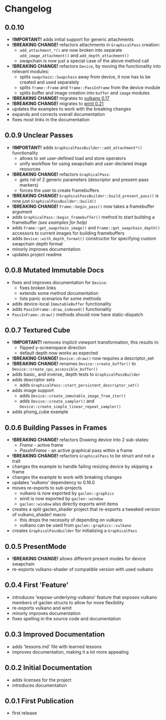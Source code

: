 # Changelog

## 0.0.10

- **!IMPORTANT!** adds initial support for generic attachments
- **!BREAKING CHANGE!** refactors attachments in `GraphicalPass` creation:
  - `add_attachment_*()` are now broken into separate `add_image_attachment()` and `add_depth_attachment()`
  - swapchain is now just a special case of the above method call
- **!BREAKING CHANGE!** refactors `Device`, by moving the functionality into relevant modules:
  - splits `swapchain::Swapchain` away from device, it now has to be created and used separately
  - splits `frame::Frame` and `frame::PassInFrame` from the device module
  - splits buffer and image creation into `buffer` and `image` modules
- **!BREAKING CHANGE!** migrates to [vulkano 0.17](https://github.com/vulkano-rs/vulkano/blob/master/CHANGELOG_VULKANO.md)
- **!BREAKING CHANGE!** migrates to [winit 0.21](https://github.com/rust-windowing/winit/blob/master/CHANGELOG.md)
- updates the examples to work with the breaking changes
- expands and corrects overall documentation
- fixes most links in the documentation

## 0.0.9 Unclear Passes

- **!IMPORTANT!** adds `GraphicalPassBuilder::add_attachment*()` functionality
  - allows to set user-defined load and store operators
  - unify workflow for using swapchain and user-declared image resources
- **!BREAKING CHANGE!** refactors `GraphicalPass`:
  - gets rid of 2 generic parameters (descriptor and present-pass markers)
  - forces the user to create framebuffers
- **!BREAKING CHANGE!** `GraphicalPassBuilder::build_present_pass()` is now just `GraphicalPassBuilder::build()`
- **!BREAKING CHANGE!** `Frame::begin_pass()` now takes a framebuffer argument
- adds `GraphicalPass::begin_framebuffer()` method to start building a framebuffer *(see examples for help)*
- adds `Frame::get_swapchain_image()` and `Frame::get_swapchain_depth()` accessors to current images for building framebuffers
- adds `Device::with_depth_format()` constructor for specifying custom swapchain depth format
- minorly improves documentation
- updates project readme

## 0.0.8 Mutated Immutable Docs

- fixes and improves documentation for `Device`:
  - fixes broken links
  - extends some method documentation
  - lists panic scenarios for some methods
- adds device-local `ImmutableBuffer` functionality
- adds `PassInFrame::draw_indexed()` functionality
- `PassInFrame::draw()` methods should now have static-dispatch

## 0.0.7 Textured Cube

- **!IMPORTANT!** removes implicit viewport transformation, this results in:
  - flipped y-screenspace direction
  - default depth now works as expected
- **!BREAKING CHANGE!** `Device::draw()` now requires a descriptor_set
- **!BREAKING CHANGE!** renames `Device::create_buffer()` to `Device::create_cpu_accessible_buffer()`
- adds basic_ and inverse_ depth tests to `GraphicalPassBuilder`
- adds descriptor sets
  - adds `GraphicalPass::start_persistent_descriptor_set()`
- adds image support
  - adds `Device::create_immutable_image_from_iter()`
  - adds `Device::create_sampler()` and `Device::create_simple_linear_repeat_sampler()`
- adds phong_cube example

## 0.0.6 Building Passes in Frames

- **!BREAKING CHANGE!** refactors Drawing device into 2 sub-states:
  - *Frame* - active frame
  - *PassInFrame* - an active graphical pass within a frame
- **!BREAKING CHANGE!** refactors `GraphicalPass` to be struct and not a trait
- changes the example to handle failing resizing device by skipping a frame
- changes the example to work with breaking changes
- updates *'vulkano'* dependency to 0.16.0
- moves re-exports to sub-projects
  - vulkano is now exported by `gaclen::graphics`
  - winit is now exported by `gaclen::window`
  - `gaclen::window` also directly exports winit items
- creates a split gaclen_shader project that re-exports a tweaked version of vulkano_shader! macro
  - this drops the necessity of depending on vulkano
  - vulkano can be used from `gaclen::graphics::vulkano`
- creates `GraphicalPassBuilder` for initializing a `GraphicalPass`

## 0.0.5 PresentMode

- **!BREAKING CHANGE!** allows different present modes for device swapchain
- re-exports vulkano-shader of compatible version with used vulkano

## 0.0.4 First 'Feature'

- introduces 'expose-underlying-vulkano' feature that exposes vulkano members of gaclen structs to allow for more flexibility
- re-exports vulkano and winit
- minorly improves documentation
- fixes spelling in the source code and documentation

## 0.0.3 Improved Documentation

- adds 'lessons.md' file with learned lessons
- improves documentation, making it a lot more appealing

## 0.0.2 Initial Documentation

- adds licenses for the project
- introduces documentation

## 0.0.1 First Publication

- first release
